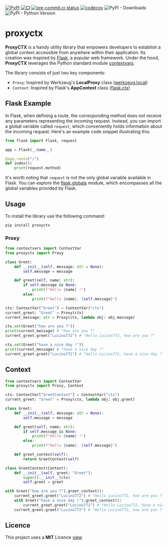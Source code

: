 [![PyPI](https://img.shields.io/pypi/v/proxyctx)](https://pypi.org/project/pymojang/)
[![CI](https://github.com/Lucino772/proxyctx/actions/workflows/ci.yml/badge.svg)](https://github.com/Lucino772/proxyctx/actions/workflows/ci.yml)
[![pre-commit.ci status](https://results.pre-commit.ci/badge/github/Lucino772/proxyctx/main.svg)](https://results.pre-commit.ci/latest/github/Lucino772/proxyctx/main)
[![codecov](https://codecov.io/gh/Lucino772/proxyctx/branch/main/graph/badge.svg?token=U4O9F1K0R4)](https://codecov.io/gh/Lucino772/proxyctx)
![PyPI - Downloads](https://img.shields.io/pypi/dm/proxyctx)
![PyPI - Python Version](https://img.shields.io/pypi/pyversions/proxyctx)

# proxyctx
**ProxyCTX** is a handy utility library that empowers developers to establish a global context accessible from anywhere within their application. Its creation was inspired by [Flask](https://flask.palletsprojects.com/en/latest/), a popular web framework. Under the hood, **ProxyCTX** leverages the Python standard module [contextvars](https://docs.python.org/3/library/contextvars.html).

The library consists of just two key components:
- `Proxy`: Inspired by Werkzeug's **LocalProxy** class ([werkzeug.local](https://github.com/pallets/werkzeug/blob/main/src/werkzeug/local.py))
- `Context`: Inspired by Flask's **AppContext** class ([flask.ctx](https://github.com/pallets/flask/blob/main/src/flask/ctx.py))

## Flask Example

In Flask, when defining a route, the corresponding method does not receive any parameters representing the incoming request. Instead, you can import a global variable called `request`, which conveniently holds information about the incoming request. Here's an example code snippet illustrating this:

```python
from flask import Flask, request

app = Flask(__name__)

@app.route("/")
def index():
    print(request.method)
```

It's worth noting that `request` is not the only global variable available in Flask. You can explore the [flask.globals](https://github.com/pallets/flask/blob/main/src/flask/globals.py) module, which encompasses all the global variables provided by Flask.

## Usage

To install the library use the following command:

```bash
pip install proxyctx
```

### Proxy

```python
from contextvars import ContextVar
from proxyctx import Proxy

class Greet:
    def __init__(self, message: str = None):
        self.message = message

    def greet(self, name: str):
        if self.message is None:
            print(f"Hello {name} !")
        else:
            print(f"Hello {name}, {self.message}")

ctx: ContextVar["Greet"] = ContextVar("ctx")
current_greet: "Greet" = Proxy(ctx)
current_message: str = Proxy(ctx, lambda obj: obj.message)

ctx.set(Greet("how are you ?"))
print(current_message) # "how are you ?"
current_greet.greet("Lucino772") # "Hello Lucino772, how are you ?"

ctx.set(Greet("have a nice day !"))
print(current_message) # "have a nice day !"
current_greet.greet("Lucino772") # "Hello Lucino772, have a nice day !"
```

## Context

```python
from contextvars import ContextVar
from proxyctx import Proxy, Context

ctx: ContextVar["GreetContext"] = ContextVar("ctx")
current_greet: "Greet" = Proxy(ctx, lambda obj: obj.greet)

class Greet:
    def __init__(self, message: str = None):
        self.message = message

    def greet(self, name: str):
        if self.message is None:
            print(f"Hello {name} !")
        else:
            print(f"Hello {name}, {self.message}")

    def greet_context(self):
        return GreetContext(self)

class GreetContext(Context):
    def __init__(self, greet: "Greet"):
        super().__init__(ctx)
        self.greet = greet

with Greet("how are you ?").greet_context():
    current_greet.greet("Lucino772") # "Hello Lucino772, how are you ?"
    with Greet("have a nice day !").greet_context():
        current_greet.greet("Lucino772") # "Hello Lucino772, have a nice day !"
    current_greet.greet("Lucino772") # "Hello Lucino772, how are you ?"
```

## Licence
This project uses a
**MIT** Licence [view](https://github.com/Lucino772/proxyctx/blob/main/LICENSE)